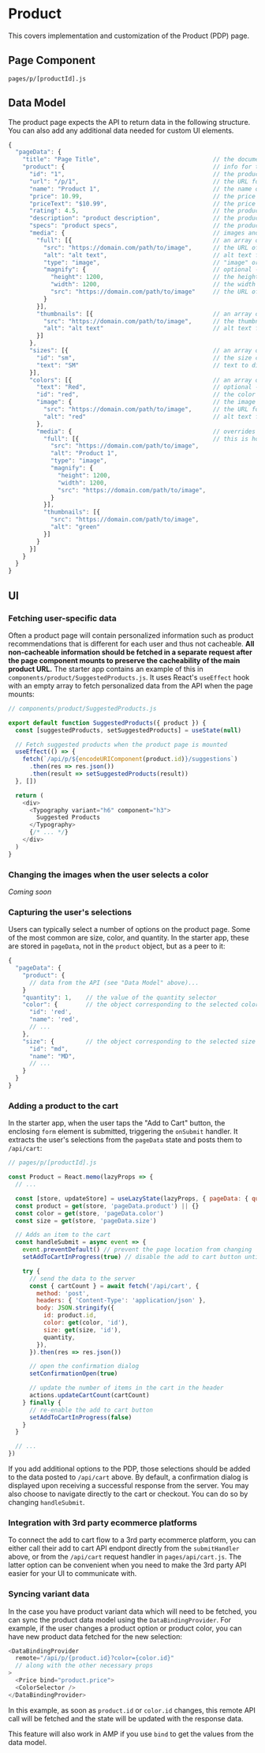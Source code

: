 # Product

This covers implementation and customization of the Product (PDP) page.

## Page Component

`pages/p/[productId].js`

## Data Model

The product page expects the API to return data in the following structure. You can also add any additional data needed for custom UI elements.

```js
{
  "pageData": {
    "title": "Page Title",                                // the document title
    "product": {                                          // info for the product.  You can add to this as needed.
      "id": "1",                                          // the product id
      "url": "/p/1",                                      // the URL for the product page
      "name": "Product 1",                                // the name of the product
      "price": 10.99,                                     // the price as a number
      "priceText": "$10.99",                              // the price as formatted text with currency
      "rating": 4.5,                                      // the product rating
      "description": "product description",               // the product description
      "specs": "product specs",                           // the product specs - this is just a suggestion.  Feel free to add any additional fields needed for the UI.
      "media": {                                          // images and videos for the MediaCarousel component
        "full": [{                                        // an array of full size images
          "src": "https://domain.com/path/to/image",      // the URL of the full size image
          "alt": "alt text",                              // alt text for the full size image
          "type": "image",                                // "image" or "video" - by default entries will be treated as images
          "magnify": {                                    // optional - provides a high-res image for manigfication on hover in desktop browsers
            "height": 1200,                               // the height of the high-res image
            "width": 1200,                                // the width of the high-res image
            "src": "https://domain.com/path/to/image"     // the URL of the high res image
          }
        }],
        "thumbnails": [{                                  // an array of thumbnails to display below the main image carousel
          "src": "https://domain.com/path/to/image",      // the thumbnail URL
          "alt": "alt text"                               // alt text for the thumbnail
        }]
      },
      "sizes": [{                                         // an array of available sizes
        "id": "sm",                                       // the size code
        "text": "SM"                                      // text to display on the button corresponding to this size
      }],
      "colors": [{                                        // an array of available colors
        "text": "Red",                                    // optional - text to display below the color button
        "id": "red",                                      // the color code
        "image": {                                        // the image for the color swatch
          "src": "https://domain.com/path/to/image",      // the URL for the color swatch
          "alt": "red"                                    // alt text for the color swatch
        },
        "media": {                                        // overrides the `media` on the base `product` object when this color is selected
          "full": [{                                      // this is how you can change images and thumbnails when the user selects a different color
            "src": "https://domain.com/path/to/image",
            "alt": "Product 1",
            "type": "image",                              
            "magnify": {
              "height": 1200,
              "width": 1200,
              "src": "https://domain.com/path/to/image",
            }
          }],
          "thumbnails": [{
            "src": "https://domain.com/path/to/image",
            "alt": "green"
          }]
        }
      }]
    }
  }
}
```

## UI

### Fetching user-specific data

Often a product page will contain personalized information such as product recommendations that is different for each user and thus not cacheable. **All non-cacheable information should be fetched in a separate request after the page component mounts to preserve the cacheability of the main product URL.** The starter app contains an example of this in `components/product/SuggestedProducts.js`. It uses React's `useEffect` hook with an empty array to fetch personalized data from the API when the page mounts:

```js
// components/product/SuggestedProducts.js

export default function SuggestedProducts({ product }) {
  const [suggestedProducts, setSuggestedProducts] = useState(null)

  // Fetch suggested products when the product page is mounted
  useEffect(() => {
    fetch(`/api/p/${encodeURIComponent(product.id)}/suggestions`)
      .then(res => res.json())
      .then(result => setSuggestedProducts(result))
  }, [])

  return (
    <div>
      <Typography variant="h6" component="h3">
        Suggested Products
      </Typography>
      {/* ... */}
    </div>
  )
}
```

### Changing the images when the user selects a color

_Coming soon_

### Capturing the user's selections

Users can typically select a number of options on the product page. Some of the most common are size, color, and quantity. In the starter app, these are stored in `pageData`, not in the `product` object, but as a peer to it:

```js
{
  "pageData": {
    "product": {
      // data from the API (see "Data Model" above)...
    }
    "quantity": 1,    // the value of the quantity selector
    "color": {        // the object corresponding to the selected color
      "id": 'red',
      "name": 'red',
      // ...
    },
    "size": {         // the object corresponding to the selected size
      "id": "md",
      "name": "MD",
      // ...
    }
  }
}
```

### Adding a product to the cart

In the starter app, when the user taps the "Add to Cart" button, the enclosing `form` element is submitted, triggering the `onSubmit` handler. It extracts the user's selections from the `pageData` state and posts them to `/api/cart`:

```js
// pages/p/[productId].js

const Product = React.memo(lazyProps => {
  // ...

  const [store, updateStore] = useLazyState(lazyProps, { pageData: { quantity: 1 } })
  const product = get(store, 'pageData.product') || {}
  const color = get(store, 'pageData.color')
  const size = get(store, 'pageData.size')

  // Adds an item to the cart
  const handleSubmit = async event => {
    event.preventDefault() // prevent the page location from changing
    setAddToCartInProgress(true) // disable the add to cart button until the request is finished

    try {
      // send the data to the server
      const { cartCount } = await fetch('/api/cart', {
        method: 'post',
        headers: { 'Content-Type': 'application/json' },
        body: JSON.stringify({
          id: product.id,
          color: get(color, 'id'),
          size: get(size, 'id'),
          quantity,
        }),
      }).then(res => res.json())

      // open the confirmation dialog
      setConfirmationOpen(true)

      // update the number of items in the cart in the header
      actions.updateCartCount(cartCount)
    } finally {
      // re-enable the add to cart button
      setAddToCartInProgress(false)
    }
  }

  // ...
})
```

If you add additional options to the PDP, those selections should be added to the data posted to `/api/cart` above. By default, a confirmation dialog is displayed upon receiving a successful response from the server. You may also choose to navigate directly to the cart or checkout. You can do so by changing `handleSubmit`.

### Integration with 3rd party ecommerce platforms

To connect the add to cart flow to a 3rd party ecommerce platform, you can either call their add to cart API endpont directly from the `submitHandler` above, or from the `/api/cart` request handler in `pages/api/cart.js`. The latter option can be convenient when you need to make the 3rd party API easier for your UI to communicate with.

### Syncing variant data

In the case you have product variant data which will need to be fetched, you can sync the product data model using the `DataBindingProvider`. For example, if the user changes a product option or product color, you can have new product data fetched for the new selection:

```js
<DataBindingProvider
  remote="/api/p/{product.id}?color={color.id}"
  // along with the other necessary props
>
  <Price bind="product.price">
  <ColorSelector />
</DataBindingProvider>
```

In this example, as soon as `product.id` or `color.id` changes, this remote API call will be fetched and the state will be updated with the response data.

This feature will also work in AMP if you use `bind` to get the values from the data model.
